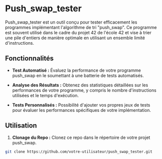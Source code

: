 # Push_swap_tester

Push_swap_tester est un outil conçu pour tester efficacement les programmes implémentant l'algorithme de tri "push_swap". Ce programme est souvent utilisé dans le cadre du projet 42 de l'école 42 et vise à trier une pile d'entiers de manière optimale en utilisant un ensemble limité d'instructions.

## Fonctionnalités

- **Test Automatisé :** Évaluez la performance de votre programme push_swap en le soumettant à une batterie de tests automatisés.
  
- **Analyse des Résultats :** Obtenez des statistiques détaillées sur les performances de votre programme, y compris le nombre d'instructions utilisées et le temps d'exécution.

- **Tests Personnalisés :** Possibilité d'ajouter vos propres jeux de tests pour évaluer les performances spécifiques de votre implémentation.

## Utilisation

1. **Clonage du Repo :** Clonez ce repo dans le répertoire de votre projet push_swap.

```bash
git clone https://github.com/votre-utilisateur/push_swap_tester.git
